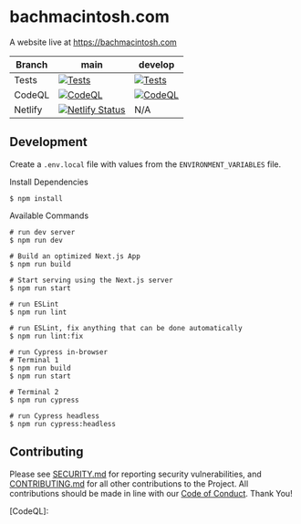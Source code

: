 # bachmacintosh.com

A website live at https://bachmacintosh.com

| Branch  | main                                                                                                                                                                                                                  | develop                                                                                                                                                                                                                  |
|---------|-----------------------------------------------------------------------------------------------------------------------------------------------------------------------------------------------------------------------|--------------------------------------------------------------------------------------------------------------------------------------------------------------------------------------------------------------------------|
| Tests   | [![Tests](https://github.com/bachmacintosh/bachmacintosh.com/actions/workflows/test_main.yml/badge.svg?branch=main)](https://github.com/bachmacintosh/bachmacintosh.com/actions/workflows/test_main.yml)              | [![Tests](https://github.com/bachmacintosh/bachmacintosh.com/actions/workflows/test_main.yml/badge.svg?branch=develop)](https://github.com/bachmacintosh/bachmacintosh.com/actions/workflows/test_main.yml)              |
| CodeQL  | [![CodeQL](https://github.com/bachmacintosh/bachmacintosh.com/actions/workflows/codeql-analysis.yml/badge.svg?branch=main)](https://github.com/bachmacintosh/bachmacintosh.com/actions/workflows/codeql-analysis.yml) | [![CodeQL](https://github.com/bachmacintosh/bachmacintosh.com/actions/workflows/codeql-analysis.yml/badge.svg?branch=develop)](https://github.com/bachmacintosh/bachmacintosh.com/actions/workflows/codeql-analysis.yml) |
| Netlify | [![Netlify Status](https://api.netlify.com/api/v1/badges/7ab2190c-7a11-4335-bd35-f6cbb49f1a24/deploy-status)](https://app.netlify.com/sites/bachmacintosh/deploys)                                                    | N/A                                                                                                                                                                                                                      |

## Development

Create a `.env.local` file with values from the `ENVIRONMENT_VARIABLES` file.

Install Dependencies

```shell
$ npm install
```

Available Commands

```shell
# run dev server
$ npm run dev

# Build an optimized Next.js App
$ npm run build

# Start serving using the Next.js server
$ npm run start

# run ESLint
$ npm run lint

# run ESLint, fix anything that can be done automatically
$ npm run lint:fix

# run Cypress in-browser
# Terminal 1
$ npm run build
$ npm run start

# Terminal 2
$ npm run cypress

# run Cypress headless
$ npm run cypress:headless
```

## Contributing

Please see [SECURITY.md](https://github.com/bachmacintosh/bachmacintosh.com/blob/main/SECURITY.md) for reporting security vulnerabilities, and [CONTRIBUTING.md](https://github.com/bachmacintosh/bachmacintosh.com/blob/main/CONTRIBUTING.md) for all other contributions to the Project. All contributions should be made in line with our [Code of Conduct](https://github.com/bachmacintosh/bachmacintosh.com/blob/main/CODE_OF_CONDUCT.md). Thank You!

[CI]: https://en.wikipedia.org/wiki/Continuous_integration
[CodeQL]: